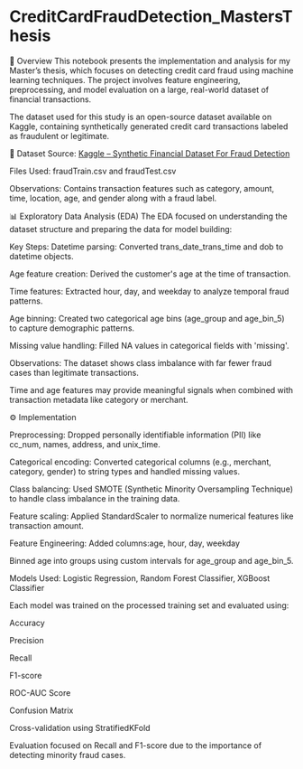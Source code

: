 # CreditCardFraudDetection_MastersThesis

📘 Overview
This notebook presents the implementation and analysis for my Master’s thesis, which focuses on detecting credit card fraud using machine learning techniques. The project involves feature engineering, preprocessing, and model evaluation on a large, real-world dataset of financial transactions.

The dataset used for this study is an open-source dataset available on Kaggle, containing synthetically generated credit card transactions labeled as fraudulent or legitimate.

📂 Dataset
Source: [Kaggle – Synthetic Financial Dataset For Fraud Detection](https://www.kaggle.com/datasets/kartik2112/fraud-detection/data)

Files Used: fraudTrain.csv and fraudTest.csv

Observations: Contains transaction features such as category, amount, time, location, age, and gender along with a fraud label.

📊 Exploratory Data Analysis (EDA)
The EDA focused on understanding the dataset structure and preparing the data for model building:

Key Steps:
Datetime parsing: Converted trans_date_trans_time and dob to datetime objects.

Age feature creation: Derived the customer's age at the time of transaction.

Time features: Extracted hour, day, and weekday to analyze temporal fraud patterns.

Age binning: Created two categorical age bins (age_group and age_bin_5) to capture demographic patterns.

Missing value handling: Filled NA values in categorical fields with 'missing'.

Observations:
The dataset shows class imbalance with far fewer fraud cases than legitimate transactions.

Time and age features may provide meaningful signals when combined with transaction metadata like category or merchant.

⚙️ Implementation

Preprocessing:
Dropped personally identifiable information (PII) like cc_num, names, address, and unix_time.

Categorical encoding: Converted categorical columns (e.g., merchant, category, gender) to string types and handled missing values.

Class balancing: Used SMOTE (Synthetic Minority Oversampling Technique) to handle class imbalance in the training data.

Feature scaling: Applied StandardScaler to normalize numerical features like transaction amount.

Feature Engineering:
Added columns:age, hour, day, weekday

Binned age into groups using custom intervals for age_group and age_bin_5.

Models Used:
Logistic Regression, Random Forest Classifier, XGBoost Classifier

Each model was trained on the processed training set and evaluated using:

Accuracy

Precision

Recall

F1-score

ROC-AUC Score

Confusion Matrix

Cross-validation using StratifiedKFold

Evaluation focused on Recall and F1-score due to the importance of detecting minority fraud cases.

